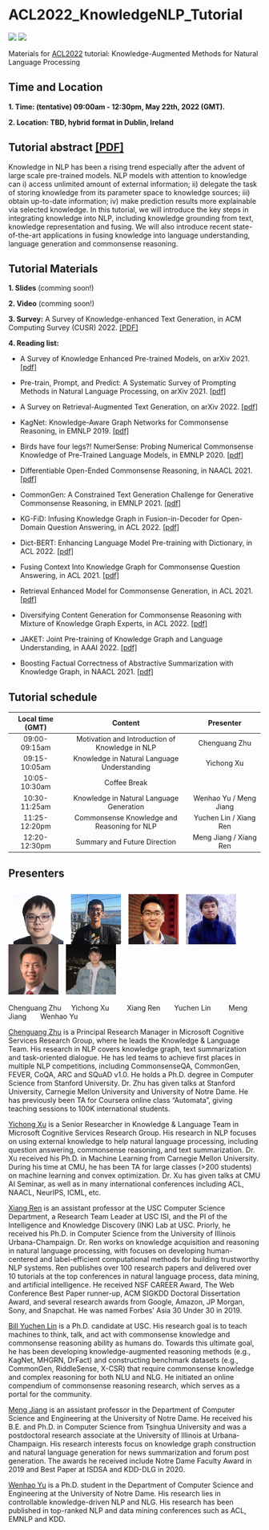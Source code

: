 # ACL2022_KnowledgeNLP_Tutorial

![](https://img.shields.io/badge/Status-building-brightgreen) ![](https://img.shields.io/badge/PRs-Welcome-red) 

Materials for [ACL2022](https://www.2022.aclweb.org/) tutorial: Knowledge-Augmented Methods for Natural Language Processing

## Time and Location

**1. Time: (tentative) 09:00am - 12:30pm, May 22th, 2022 (GMT).** 

**2. Location: TBD, hybrid format in Dublin, Ireland**

## Tutorial abstract [\[PDF\]](/files/knowledge_tutorial.pdf)
Knowledge in NLP has been a rising trend especially after the advent of large scale pre-trained models. NLP models with attention to knowledge can i) access unlimited amount of external information; ii) delegate the task of storing knowledge from its parameter space to knowledge sources; iii) obtain up-to-date information; iv) make prediction results more explainable via selected knowledge. In this tutorial, we will introduce the key steps in integrating knowledge into NLP, including knowledge grounding from text, knowledge representation and fusing. We will also introduce recent state-of-the-art applications in fusing knowledge into language understanding, language generation and commonsense reasoning.

## Tutorial Materials

**1. Slides** (comming soon!)

**2. Video** (comming soon!)

**3. Survey:** A Survey of Knowledge-enhanced Text Generation, in ACM Computing Survey (CUSR) 2022. [\[PDF\]](https://arxiv.org/abs/2010.04389)

**4. Reading list:**

- A Survey of Knowledge Enhanced Pre-trained Models, on arXiv 2021. [\[pdf\]](https://arxiv.org/pdf/2110.00269.pdf)

- Pre-train, Prompt, and Predict: A Systematic Survey of Prompting Methods in Natural Language Processing, on arXiv 2021. [\[pdf\]](https://arxiv.org/pdf/2107.13586.pdf)

- A Survey on Retrieval-Augmented Text Generation, on arXiv 2022. [\[pdf\]](https://arxiv.org/pdf/2202.01110.pdf)

- KagNet: Knowledge-Aware Graph Networks for Commonsense Reasoning, in EMNLP 2019. [\[pdf\]](https://aclanthology.org/D19-1282)

- Birds have four legs?! NumerSense: Probing Numerical Commonsense Knowledge of Pre-Trained Language Models, in EMNLP 2020. [\[pdf\]](https://aclanthology.org/2020.emnlp-main.557)

- Differentiable Open-Ended Commonsense Reasoning, in NAACL 2021. [\[pdf\]](https://aclanthology.org/2021.naacl-main.366)

- CommonGen: A Constrained Text Generation Challenge for Generative Commonsense Reasoning, in EMNLP 2021. [\[pdf\]](https://aclanthology.org/2020.findings-emnlp.165/)
  
- KG-FiD: Infusing Knowledge Graph in Fusion-in-Decoder for Open-Domain Question Answering, in ACL 2022. [\[pdf\]](https://arxiv.org/abs/2110.04330)

- Dict-BERT: Enhancing Language Model Pre-training with Dictionary, in ACL 2022. [\[pdf\]](https://arxiv.org/abs/2110.06490)

- Fusing Context Into Knowledge Graph for Commonsense Question Answering, in ACL 2021. [\[pdf\]](https://arxiv.org/abs/2012.04808)

- Retrieval Enhanced Model for Commonsense Generation, in ACL 2021. [\[pdf\]](https://arxiv.org/abs/2105.11174)

- Diversifying Content Generation for Commonsense Reasoning with Mixture of Knowledge Graph Experts, in ACL 2022. [\[pdf\]](https://www.microsoft.com/en-us/research/uploads/prod/2022/03/ACL_2022_DGR_Camera.pdf)

- JAKET: Joint Pre-training of Knowledge Graph and Language Understanding, in AAAI 2022. [\[pdf\]](https://arxiv.org/abs/2010.00796)

- Boosting Factual Correctness of Abstractive Summarization with Knowledge Graph, in NAACL 2021. [\[pdf\]](https://arxiv.org/abs/2003.08612)


## Tutorial schedule

| Local time (GMT) | Content | Presenter |
| :---: | :---: | :---: |
| 09:00-09:15am | Motivation and Introduction of Knowledge in NLP | Chenguang Zhu |
| 09:15-10:05am | Knowledge in Natural Language Understanding  | Yichong Xu |
| 10:05-10:30am | Coffee Break  |  |
| 10:30-11:25am | Knowledge in Natural Language Generation | Wenhao Yu / Meng Jiang |
| 11:25-12:20pm | Commonsense Knowledge and Reasoning for NLP | Yuchen Lin / Xiang Ren |
| 12:20-12:30pm | Summary and Future Direction | Meng Jiang / Xiang Ren |

## Presenters

## &nbsp; <img src="imgs/Chenguang.jpg" width="100" align=center> &nbsp; <img src="imgs/Yichong.jpg" width="100" align=center> &nbsp;  <img src="imgs/Xiang.jpg" width="100" align=center> &nbsp; <img src="imgs/Yuchen.jpg" width="100" align=center> &nbsp; <img src="imgs/Meng.jpg" width="100" align=center> &nbsp; <img src="imgs/Wenhao.jpg" width="100" align=center> 

Chenguang Zhu &nbsp; &nbsp; Yichong Xu &nbsp; &nbsp; &nbsp; &nbsp; Xiang Ren &nbsp; &nbsp; &nbsp; Yuchen Lin &nbsp; &nbsp; &nbsp; &nbsp; Meng Jiang &nbsp; &nbsp; &nbsp; Wenhao Yu



[Chenguang Zhu](https://www.microsoft.com/en-us/research/people/chezhu/) is a Principal Research Manager in Microsoft Cognitive Services Research Group, where he leads the Knowledge & Language Team. His research in NLP covers knowledge graph, text summarization and task-oriented dialogue. He has led teams to achieve first places in multiple NLP competitions, including CommonsenseQA, CommonGen, FEVER, CoQA, ARC and SQuAD v1.0. He holds a Ph.D. degree in Computer Science from Stanford University. Dr. Zhu has given talks at Stanford University, Carnegie Mellon University and University of Notre Dame. He has previously been TA for Coursera online class “Automata”, giving teaching sessions to 100K international students. 

[Yichong Xu](https://www.microsoft.com/en-us/research/people/yicxu/) is a Senior Researcher in Knowledge \& Language Team in Microsoft Cognitive Services Research Group. His research in NLP focuses on using external knowledge to help natural language processing, including question answering, commonsense reasoning, and text summarization. Dr. Xu received his Ph.D. in Machine Learning from Carnegie Mellon University. During his time at CMU, he has been TA for large classes (>200 students) on machine learning and convex optimization. Dr. Xu has given talks at CMU AI Seminar, as well as in many international conferences including ACL, NAACL, NeurIPS, ICML, etc.

[Xiang Ren](https://shanzhenren.github.io/) is an assistant professor at the USC Computer Science Department, a Research Team Leader at USC ISI, and the PI of the Intelligence and Knowledge Discovery (INK) Lab at USC. Priorly, he received his Ph.D. in Computer Science from the University of Illinois Urbana-Champaign. Dr. Ren works on knowledge acquisition and reasoning in natural language processing, with focuses on developing human-centered and label-efficient computational methods for building trustworthy NLP systems. Ren publishes over 100 research papers and delivered over 10 tutorials at the top conferences in natural language process, data mining, and artificial intelligence. He received NSF CAREER Award, The Web Conference Best Paper runner-up, ACM SIGKDD Doctoral Dissertation Award, and several research awards from Google, Amazon, JP Morgan, Sony, and Snapchat. He was named Forbes' Asia 30 Under 30 in 2019.

[Bill Yuchen Lin](https://yuchenlin.xyz/) is a Ph.D. candidate at USC. His research goal is to teach machines to think, talk, and act with commonsense knowledge and commonsense reasoning ability as humans do. Towards this ultimate goal, he has been developing knowledge-augmented reasoning methods (e.g., KagNet, MHGRN, DrFact) and constructing benchmark datasets (e.g., CommonGen, RiddleSense, X-CSR) that require commonsense knowledge and complex reasoning for both NLU and NLG. He initiated an online compendium of commonsense reasoning  research, which serves as a portal for the community. 

[Meng Jiang](http://www.meng-jiang.com/) is an assistant professor in the Department of Computer Science and Engineering at the University of Notre Dame. He received his B.E. and Ph.D. in Computer Science from Tsinghua University and was a postdoctoral research associate at the University of Illinois at Urbana-Champaign. His research interests focus on knowledge graph construction and natural language generation for news summarization and forum post generation. The awards he received include Notre Dame Faculty Award in 2019 and Best Paper at ISDSA and KDD-DLG in 2020.

[Wenhao Yu](https://wyu97.github.io/) is a Ph.D. student in the Department of Computer Science and Engineering at the University of Notre Dame. His research lies in controllable knowledge-driven NLP and NLG. His research has been published in top-ranked NLP and data mining conferences such as ACL, EMNLP and KDD.

